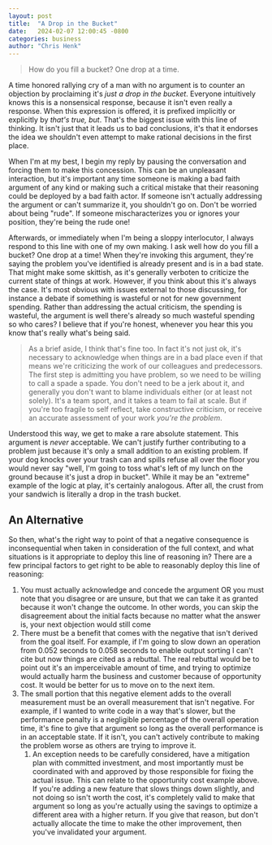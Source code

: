 ```yaml
---
layout: post
title:  "A Drop in the Bucket"
date:   2024-02-07 12:00:45 -0800
categories: business
author: "Chris Henk"
---
```


> How do you fill a bucket? One drop at a time.

A time honored rallying cry of a man with no argument is to counter an objection by proclaiming it's *just a drop in the bucket*. Everyone intuitively knows this is a nonsensical response, because it isn't even really a response. When this expression is offered, it is prefixed implicitly or explicitly by *that's true, but*. That's the biggest issue with this line of thinking. It isn't just that it leads us to bad conclusions, it's that it endorses the idea we shouldn't even attempt to make rational decisions in the first place.

When I'm at my best, I begin my reply by pausing the conversation and forcing them to make this concession. This can be an unpleasant interaction, but it's important any time someone is making a bad faith argument of any kind or making such a critical mistake that their reasoning could be deployed by a bad faith actor. If someone isn't actually addressing the argument or can't summarize it, you shouldn't go on. Don't be worried about being "rude". If someone mischaracterizes you or ignores your position, they're being the rude one!

Afterwards, or immediately when I'm being a sloppy interlocutor, I always respond to this line with one of my own making. I ask well how do you fill a bucket? One drop at a time! When they're invoking this argument, they're saying the problem you've identified is already present and is in a bad state. That might make some skittish, as it's generally verboten to criticize the current state of things at work. However, if you think about this it's always the case. It's most obvious with issues external to those discussing, for instance a debate if something is wasteful or not for new government spending. Rather than addressing the actual criticism, the spending is wasteful, the argument is well there's already so much wasteful spending so who cares? I believe that if you're honest, whenever you hear this you know that's really what's being said.

> As a brief aside, I think that's fine too. In fact it's not just ok, it's necessary to acknowledge when things are in a bad place even if that means we're criticizing the work of our colleagues and predecessors. The first step is admitting you have problem, so we need to be willing to call a spade a spade. You don't need to be a jerk about it, and generally you don't want to blame individuals either (or at least not solely). It's a team sport, and it takes a team to fail at scale. But if you're too fragile to self reflect, take constructive criticism, or receive an accurate assessment of your work *you're the problem*.

Understood this way, we get to make a rare absolute statement. This argument is *never* acceptable. We can't justify further contributing to a problem just because it's only a small addition to an existing problem. If your dog knocks over your trash can and spills refuse all over the floor you would never say "well, I'm going to toss what's left of my lunch on the ground because it's just a drop in bucket". While it may be an "extreme" example of the logic at play, it's certainly analogous. After all, the crust from your sandwich is literally a drop in the trash bucket.

## An Alternative

So then, what's the right way to point of that a negative consequence is inconsequential when taken in consideration of the full context, and what situations is it appropriate to deploy this line of reasoning in? There are a few principal factors to get right to be able to reasonably deploy this line of reasoning:

1. You must actually acknowledge and concede the argument OR you must note that you disagree or are unsure, but that we can take it as granted because it won't change the outcome. In other words, you can skip the disagreement about the initial facts because no matter what the answer is, your next objection would still come
2. There must be a benefit that comes with the negative that isn't derived from the goal itself. For example, if I'm going to slow down an operation from 0.052 seconds to 0.058 seconds to enable output sorting I can't cite but now things are cited as a rebuttal. The real rebuttal would be to point out it's an imperceivable amount of time, and trying to optimize would actually harm the business and customer because of opportunity cost. It would be better for us to move on to the next item.
3. The small portion that this negative element adds to the overall measurement must be an overall measurement that isn't negative. For example, if I wanted to write code in a way that's slower, but the performance penalty is a negligible percentage of the overall operation time, it's fine to give that argument so long as the overall performance is in an acceptable state. If it isn't, you can't actively contribute to making the problem worse as others are trying to improve it.
   1. An exception needs to be carefully considered, have a mitigation plan with committed investment, and most importantly must be coordinated with and approved by those responsible for fixing the actual issue. This can relate to the opportunity cost example above. If you're adding a new feature that slows things down slightly, and not doing so isn't worth the cost, it's completely valid to make that argument so long as you're actually using the savings to optimize a different area with a higher return. If you give that reason, but don't actually allocate the time to make the other improvement, then you've invalidated your argument.

